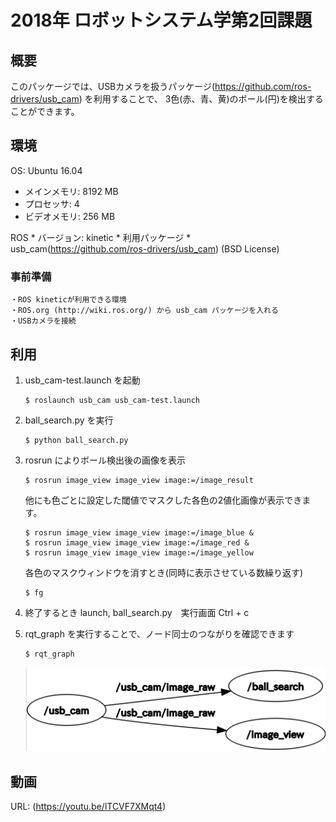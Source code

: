 # 2018年 ロボットシステム学第2回課題

## 概要
  このパッケージでは、USBカメラを扱うパッケージ(https://github.com/ros-drivers/usb_cam) を利用することで、
  3色(赤、青、黄)のボール(円)を検出することができます。

## 環境
  OS: Ubuntu 16.04
  * メインメモリ:  8192 MB
  * プロセッサ:      4
  * ビデオメモリ:   256 MB
  
  ROS
    * バージョン:  kinetic
    * 利用パッケージ
      * usb_cam(https://github.com/ros-drivers/usb_cam) (BSD License)
      
  ### 事前準備
    ・ROS kineticが利用できる環境
    ・ROS.org (http://wiki.ros.org/) から usb_cam パッケージを入れる
    ・USBカメラを接続
      
## 利用
  1. usb_cam-test.launch を起動
      ```
      $ roslaunch usb_cam usb_cam-test.launch
      ```
      
  2. ball_search.py を実行
      ```
      $ python ball_search.py
      ```
      
  3. rosrun によりボール検出後の画像を表示
      ```
      $ rosrun image_view image_view image:=/image_result
      ```
      他にも色ごとに設定した閾値でマスクした各色の2値化画像が表示できます。
      ```
      $ rosrun image_view image_view image:=/image_blue &
      $ rosrun image_view image_view image:=/image_red &
      $ rosrun image_view image_view image:=/image_yellow
      ```
      各色のマスクウィンドウを消すとき(同時に表示させている数繰り返す)
      ```
      $ fg
      ```
  4. 終了するとき
      launch, ball_search.py　実行画面
      Ctrl + c
      
  5. rqt_graph を実行することで、ノード同士のつながりを確認できます
      ```
      $ rqt_graph
      ```
      ![rqt_graph](https://github.com/yoshikuro/robosys2018-homework2/blob/master/rqt_graph.png)
      
## 動画
  URL: (https://youtu.be/lTCVF7XMqt4)
